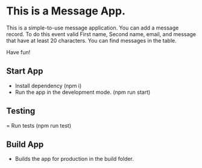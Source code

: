 # This is a Message App.

This is a simple-to-use message application. You can add a message record. To do this event valid First name, Second name, email, and message that have at least 20 characters.
You can find messages in the table.

Have fun!

## Start App

- Install dependency (npm i)
- Run the app in the development mode. (npm run start)

## Testing

= Run tests (npm run test)

## Build App

- Builds the app for production in the build folder.
